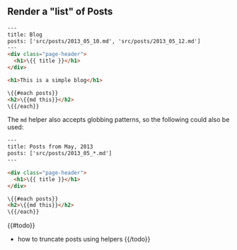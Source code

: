 ## Render a "list" of Posts

```html
---
title: Blog
posts: ['src/posts/2013_05_10.md', 'src/posts/2013_05_12.md']
---
<div class="page-header">
  <h1>\{{ title }}</h1>
</div>

<h1>This is a simple blog</h1>

\{{#each posts}}
<h2>\{{md this}}</h2>
\{{/each}}
```


The `md` helper also accepts globbing patterns, so the following could also be used:

```html
---
title: Posts from May, 2013
posts: ['src/posts/2013_05_*.md']
---

<div class="page-header">
  <h1>\{{ title }}</h1>
</div>

\{{#each posts}}
<h2>\{{md this}}</h2>
\{{/each}}
```

{{#todo}}
* how to truncate posts using helpers
{{/todo}}